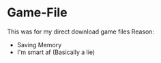 # Game-File
This was for my direct download game files
Reason:
- Saving Memory
- I'm smart af (Basically a lie)

